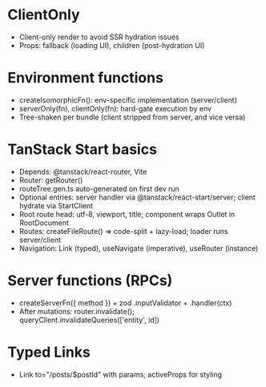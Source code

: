 # ClientOnly

* Client-only render to avoid SSR hydration issues
* Props: fallback (loading UI), children (post-hydration UI)

# Environment functions

* createIsomorphicFn(): env-specific implementation (server/client)
* serverOnly(fn), clientOnly(fn): hard-gate execution by env
* Tree-shaken per bundle (client stripped from server, and vice versa)

# TanStack Start basics

* Depends: @tanstack/react-router, Vite
* Router: getRouter()
* routeTree.gen.ts auto-generated on first dev run
* Optional entries: server handler via @tanstack/react-start/server; client hydrate via StartClient
* Root route head: utf-8, viewport, title; component wraps Outlet in RootDocument
* Routes: createFileRoute() ⇒ code-split + lazy-load; loader runs server/client
* Navigation: Link (typed), useNavigate (imperative), useRouter (instance)

# Server functions (RPCs)

* createServerFn({ method }) + zod .inputValidator + .handler(ctx)
* After mutations: router.invalidate(); queryClient.invalidateQueries(\['entity', id])

# Typed Links

* Link to="/posts/\$postId" with params; activeProps for styling
